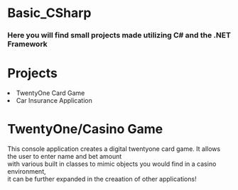 # Basic_CSharp

<h3>Here you will find small projects made utilizing C# and the .NET Framework</h3>
  
  <h1><b>Projects</b></h1>
    <li>TwentyOne Card Game</li>
    <li>Car Insurance Application</li>
    
<h1>TwentyOne/Casino Game</h1>
<p>This console application creates a digital twentyone card game. It allows the user to enter name and bet amount <br>
with various built in classes to mimic objects you would find in a casino environment,<br> it can be further expanded in the creaation of other applications!</p>
    

